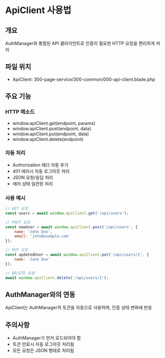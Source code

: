 # ApiClient 사용법

## 개요

AuthManager와 통합된 API 클라이언트로 인증이 필요한 HTTP 요청을 편리하게 처리

## 파일 위치

- ApiClient: 300-page-service/300-common/000-api-client.blade.php

## 주요 기능

### HTTP 메소드

- window.apiClient.get(endpoint, params)
- window.apiClient.post(endpoint, data)
- window.apiClient.put(endpoint, data)
- window.apiClient.delete(endpoint)

### 자동 처리

- Authorization 헤더 자동 추가
- 401 에러시 자동 로그아웃 처리
- JSON 요청/응답 처리
- 에러 상태 일관된 처리

### 사용 예시

```javascript
// GET 요청
const users = await window.apiClient.get('/api/users');

// POST 요청
const newUser = await window.apiClient.post('/api/users', {
    name: 'John Doe',
    email: 'john@example.com'
});

// PUT 요청
const updatedUser = await window.apiClient.put('/api/users/1', {
    name: 'Jane Doe'
});

// DELETE 요청
await window.apiClient.delete('/api/users/1');
```

## AuthManager와의 연동

ApiClient는 AuthManager의 토큰을 자동으로 사용하며, 인증 상태 변화에 반응

## 주의사항

- AuthManager가 먼저 로드되어야 함
- 토큰 만료시 자동 로그아웃 처리됨
- 모든 요청은 JSON 형태로 처리됨
